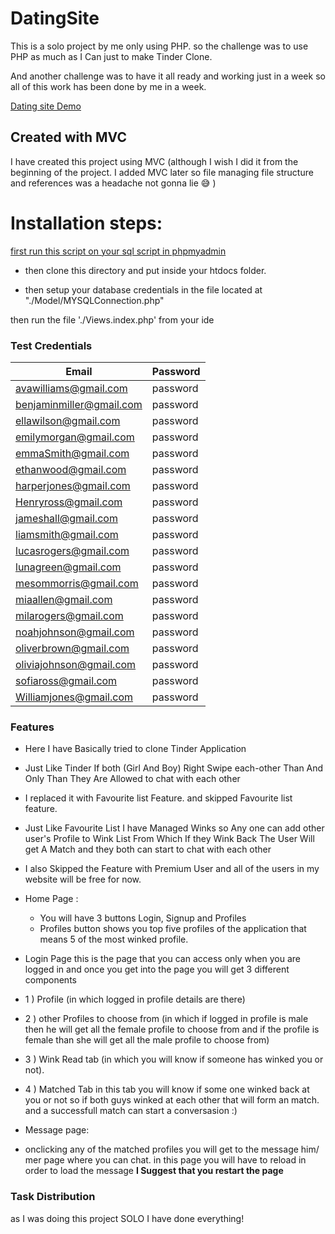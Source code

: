 # DatingSite
 This is a solo project by me only using PHP.
 so the challenge was to use PHP as much as I Can just to make Tinder Clone.
 
 
 And another challenge was to have it all ready and working just in a week so all of this work has been done by me in a week.
 
 [Dating site Demo](project_gif.gif)
 
## Created with MVC 

I have created this project using MVC (although I wish I did it from the beginning of the project. I added MVC later so file managing file structure and references was a headache not gonna lie :sweat_smile: )

# Installation steps:
 
[first run this script on your sql script in phpmyadmin](scripts/rushi_project.sql)

- then clone this directory and put inside your htdocs folder.

- then setup your database credentials in the file located at "./Model/MYSQLConnection.php"

then run the file './Views.index.php' from your ide 

### Test Credentials

Email  | Password 
------------- | -------------
avawilliams@gmail.com  | password
benjaminmiller@gmail.com  | password
ellawilson@gmail.com  | password
emilymorgan@gmail.com  | password
emmaSmith@gmail.com  | password
ethanwood@gmail.com  | password
harperjones@gmail.com | password
Henryross@gmail.com | password
jameshall@gmail.com | password
liamsmith@gmail.com | password
lucasrogers@gmail.com | password
lunagreen@gmail.com | password
mesommorris@gmail.com | password
miaallen@gmail.com | password
milarogers@gmail.com | password
noahjohnson@gmail.com | password
oliverbrown@gmail.com | password
oliviajohnson@gmail.com | password
sofiaross@gmail.com | password
Williamjones@gmail.com | password

### Features

- Here I have Basically tried to clone Tinder Application 
- Just Like Tinder If both (Girl And Boy) Right Swipe each-other Than And Only Than They Are Allowed to chat with each other 
- I replaced it with Favourite list Feature. and skipped Favourite list feature.
- Just Like Favourite List I have Managed Winks so Any one can add other user's Profile to Wink List From Which If they Wink Back The User Will get A Match and they both can start to chat with each other
- I also Skipped the Feature with Premium User and all of the users in my website will be free for now.



- Home Page :
    - You will have 3 buttons Login, Signup and Profiles
    - Profiles button shows you top five profiles of the application
    that means 5 of the most winked profile.
    
- Login Page
this is the page that you can access only when you are logged in and once you get into the page you will get 3 different components 

 - 1 ) Profile (in which logged in profile details are there)
 - 2 ) other Profiles to choose from (in which if logged in profile is male then he will get all the female profile to choose from and if the profile is female than she will get all the male profile to choose from)
 - 3 ) Wink Read tab (in which you will know if someone has winked you or not).
 - 4 ) Matched Tab in this tab you will know if some one winked back at you or not so if both guys winked at each other that will form an match. and a successfull match can start a conversasion :)
 
 - Message page:
  - onclicking any of the matched profiles you will get to the message him/ mer page where you can chat. in this page you will have to reload in order to load the message **I Suggest that you restart the page**
  
  
  ### Task Distribution 
  as I was doing this project SOLO I have done everything!

